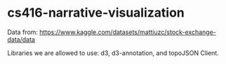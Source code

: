 # cs416-narrative-visualization

Data from: https://www.kaggle.com/datasets/mattiuzc/stock-exchange-data/data

Libraries we are allowed to use:  d3, d3-annotation, and topoJSON Client.